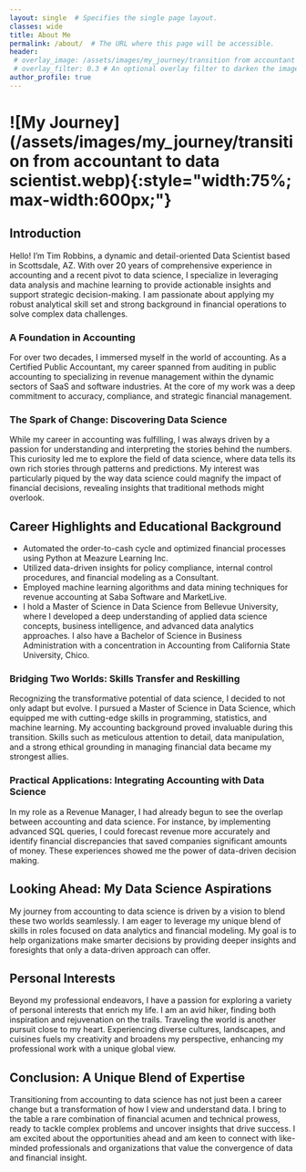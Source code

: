 ```yaml
---
layout: single  # Specifies the single page layout.
classes: wide
title: About Me
permalink: /about/  # The URL where this page will be accessible.
header:
 # overlay_image: /assets/images/my_journey/transition from accountant to data scientist.webp
 # overlay_filter: 0.3 # An optional overlay filter to darken the image for better text readability
author_profile: true
---
```

# ![My Journey](/assets/images/my_journey/transition from accountant to data scientist.webp){:style="width:75%; max-width:600px;"}

## Introduction

Hello! I’m Tim Robbins, a dynamic and detail-oriented Data Scientist based in Scottsdale, AZ. With over 20 years of comprehensive experience in accounting and a recent pivot to data science, I specialize in leveraging data analysis and machine learning to provide actionable insights and support strategic decision-making. I am passionate about applying my robust analytical skill set and strong background in financial operations to solve complex data challenges.

### A Foundation in Accounting

For over two decades, I immersed myself in the world of accounting. As a Certified Public Accountant, my career spanned from auditing in public accounting to specializing in revenue management within the dynamic sectors of SaaS and software industries. At the core of my work was a deep commitment to accuracy, compliance, and strategic financial management.

### The Spark of Change: Discovering Data Science

While my career in accounting was fulfilling, I was always driven by a passion for understanding and interpreting the stories behind the numbers. This curiosity led me to explore the field of data science, where data tells its own rich stories through patterns and predictions. My interest was particularly piqued by the way data science could magnify the impact of financial decisions, revealing insights that traditional methods might overlook.

## Career Highlights and Educational Background

- Automated the order-to-cash cycle and optimized financial processes using Python at Meazure Learning Inc.
- Utilized data-driven insights for policy compliance, internal control procedures, and financial modeling as a Consultant.
- Employed machine learning algorithms and data mining techniques for revenue accounting at Saba Software and MarketLive.
- I hold a Master of Science in Data Science from Bellevue University, where I developed a deep understanding of applied data science concepts, business intelligence, and advanced data analytics approaches. I also have a Bachelor of Science in Business Administration with a concentration in Accounting from California State University, Chico.

### Bridging Two Worlds: Skills Transfer and Reskilling

Recognizing the transformative potential of data science, I decided to not only adapt but evolve. I pursued a Master of Science in Data Science, which equipped me with cutting-edge skills in programming, statistics, and machine learning. My accounting background proved invaluable during this transition. Skills such as meticulous attention to detail, data manipulation, and a strong ethical grounding in managing financial data became my strongest allies.

### Practical Applications: Integrating Accounting with Data Science

In my role as a Revenue Manager, I had already begun to see the overlap between accounting and data science. For instance, by implementing advanced SQL queries, I could forecast revenue more accurately and identify financial discrepancies that saved companies significant amounts of money. These experiences showed me the power of data-driven decision making.

## Looking Ahead: My Data Science Aspirations

My journey from accounting to data science is driven by a vision to blend these two worlds seamlessly. I am eager to leverage my unique blend of skills in roles focused on data analytics and financial modeling. My goal is to help organizations make smarter decisions by providing deeper insights and foresights that only a data-driven approach can offer.

## Personal Interests

Beyond my professional endeavors, I have a passion for exploring a variety of personal interests that enrich my life. I am an avid hiker, finding both inspiration and rejuvenation on the trails. Traveling the world is another pursuit close to my heart. Experiencing diverse cultures, landscapes, and cuisines fuels my creativity and broadens my perspective, enhancing my professional work with a unique global view.

## Conclusion: A Unique Blend of Expertise

Transitioning from accounting to data science has not just been a career change but a transformation of how I view and understand data. I bring to the table a rare combination of financial acumen and technical prowess, ready to tackle complex problems and uncover insights that drive success. I am excited about the opportunities ahead and am keen to connect with like-minded professionals and organizations that value the convergence of data and financial insight.

